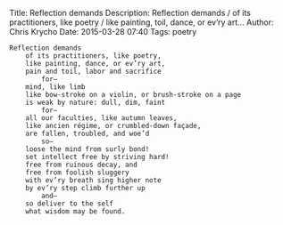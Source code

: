 Title: Reflection demands
Description: Reflection demands / of its practitioners, like poetry / like painting, toil, dance, or ev’ry art…
Author: Chris Krycho
Date: 2015-03-28 07:40
Tags: poetry

    Reflection demands
        of its practitioners, like poetry,
        like painting, dance, or ev’ry art,
        pain and toil, labor and sacrifice
            for—
        mind, like limb
        like bow-stroke on a violin, or brush-stroke on a page
        is weak by nature: dull, dim, faint
            for—
        all our faculties, like autumn leaves,
        like ancien régime, or crumbled-down façade,
        are fallen, troubled, and woe’d
            so—
        loose the mind from surly bond!
        set intellect free by striving hard!
        free from ruinous decay, and
        free from foolish sluggery
        with ev’ry breath sing higher note
        by ev’ry step climb further up
            and—
        so deliver to the self
        what wisdom may be found.